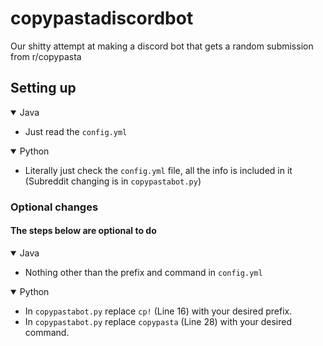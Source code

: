 # copypastadiscordbot
Our shitty attempt at making a discord bot that gets a random submission from r/copypasta

## Setting up
  <details open>
  <summary>Java</summary>
  
   -  Just read the `config.yml`

  </details>

  <details open>
  <summary>Python</summary>
  
  - Literally just check the `config.yml` file, all the info is included in it (Subreddit changing is in `copypastabot.py`)
 
  </details>
  
### Optional changes
#### The steps below are optional to do
  <details open>
  <summary>Java</summary>
  
   - Nothing other than the prefix and command in `config.yml`

  </details>
  
  <details open>
  <summary>Python</summary>
  
  - In `copypastabot.py` replace `cp!` (Line 16) with your desired prefix.
  - In `copypastabot.py` replace `copypasta` (Line 28) with your desired command.

  </details>

